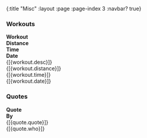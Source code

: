 {:title "Misc"
 :layout :page
 :page-index 3
 :navbar? true}

<div ng-controller="dailyAppCtrl">

### Workouts

<div class="row">
<div class="col-md-5"><b>Workout</b></div>
<div class="col-md-2"><b>Distance</b></div>
<div class="col-md-2"><b>Time</b></div>
<div class="col-md-3"><b>Date</b></div>
</div>
<div class="row" ng-repeat="workout in filtered=(workouts | orderBy: 'date':true)">
<div class="col-md-5">{[{workout.desc}]}</div>
<div class="col-md-2">{[{workout.distance}]}</div>
<div class="col-md-2">{[{workout.time}]}</div>
<div class="col-md-3">{[{workout.date}]}</div>
</div>

### Quotes
<div class="row">
<div class="col-md-8"><b>Quote</b></div>
<div class="col-md-4"><b>By</b></div>
</div>
<div class="row" ng-repeat="quote in iltered=(quotes | orderBy: 'date':true)">
<div class="col-md-8">{[{quote.quote}]}</div>
<div class="col-md-4">{[{quote.who}]}</div>
</div>
</div>




